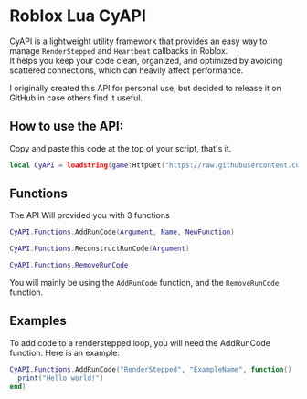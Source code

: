 # Roblox Lua CyAPI

CyAPI is a lightweight utility framework that provides an easy way to manage `RenderStepped` and `Heartbeat` callbacks in Roblox.  
It helps you keep your code clean, organized, and optimized by avoiding scattered connections, which can heavily affect performance.

I originally created this API for personal use, but decided to release it on GitHub in case others find it useful.

## How to use the API:

Copy and paste this code at the top of your script, that's it.

```lua
local CyAPI = loadstring(game:HttpGet("https://raw.githubusercontent.com/cyerc/CyAPI/refs/heads/main/Source.lua"))() 
```

## Functions

The API Will provided you with 3 functions

```lua
CyAPI.Functions.AddRunCode(Argument, Name, NewFunction)
```
```lua
CyAPI.Functions.ReconstructRunCode(Argument)
```
```lua
CyAPI.Functions.RemoveRunCode
```

You will mainly be using the `AddRunCode` function, and the `RemoveRunCode` function.

## Examples

To add code to a renderstepped loop, you will need the AddRunCode function. Here is an example:
```lua
CyAPI.Functions.AddRunCode("RenderStepped", "ExampleName", function()
  print("Hello world!")
end)
```
